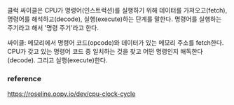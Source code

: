 클럭 싸이클은 CPU가 명령어(인스트럭션)를 실행하기 위해 데이터를 가져오고(fetch), 명령어를 해석하고(decode), 실행(execute)하는 단계를 말한다. 명령어를 실행하는 주기라고 해서 '명령 주기'라고 한다.

싸이클: 메모리에서 명령어 코드(opcode)와 데이터가 있는 메모리 주소를 fetch한다. CPU가 갖고 있는 명령어 코드 중 일치하는 것을 찾고 어떤 명령인지 해독한다(decode). 그리고 실행(execute)한다.


### reference
https://roseline.oopy.io/dev/cpu-clock-cycle